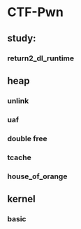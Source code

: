 # CTF-Pwn 

## study:

### return2_dl_runtime

## heap 

### unlink 

### uaf

### double free

### tcache 

### house_of_orange


## kernel

### basic


